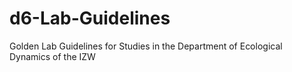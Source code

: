 # d6-Lab-Guidelines
Golden Lab Guidelines for Studies in the Department of Ecological Dynamics of the IZW
